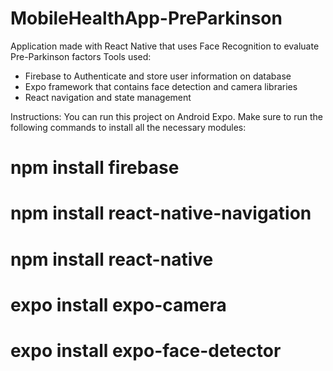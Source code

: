 # MobileHealthApp-PreParkinson
Application made with React Native that uses Face Recognition to evaluate Pre-Parkinson factors
Tools used:
- Firebase to Authenticate and store user information on database
- Expo framework that contains face detection and camera libraries
- React navigation and state management

Instructions:
You can run this project on Android Expo. Make sure to run the following commands to install all the necessary modules:
# npm install firebase
# npm install react-native-navigation
# npm install react-native
# expo install expo-camera
# expo install expo-face-detector